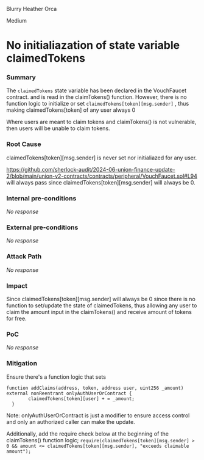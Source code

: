 Blurry Heather Orca

Medium

# No initialiazation of state variable claimedTokens

### Summary

The `claimedTokens` state variable has been declared in the VouchFaucet contract. and is read in the claimTokens() function. However, there is no function logic to initialize or set `claimedTokens[token][msg.sender]` , thus making claimedTokens[token] of any user always 0

Where users are meant to claim tokens and claimTokens() is not vulnerable, then users will be unable to claim tokens.

### Root Cause

claimedTokens[token][msg.sender] is never set nor initialiazed for any user.

https://github.com/sherlock-audit/2024-06-union-finance-update-2/blob/main/union-v2-contracts/contracts/peripheral/VouchFaucet.sol#L94 will always pass since claimedTokens[token][msg.sender] will always be 0.

### Internal pre-conditions

_No response_

### External pre-conditions

_No response_

### Attack Path

_No response_

### Impact

Since claimedTokens[token][msg.sender] will always be 0 since there is no function to set/update the state of claimedTokens, thus allowing any user to claim the amount input in the claimTokens() and receive amount of tokens for free.

### PoC

_No response_

### Mitigation

Ensure there's a function logic that sets
```solidity
function addClaims(address, token, address user, uint256 _amount) external nonReentrant onlyAuthUserOrContract {
        claimedTokens[token][user] + = _amount;
  }
```
Note: onlyAuthUserOrContract is just a modifier to ensure access control and only an authorized caller can make the update.

Additionally, add the require check below at the beginning of the claimTokens() function logic;
`require(claimedTokens[token][msg.sender] > 0 && amount <= claimedTokens[token][msg.sender], "exceeds claimable amount");`